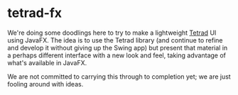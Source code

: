 # tetrad-fx

We're doing some doodlings here to try to make a lightweight [Tetrad](https://github.com/cmu-phil/tetrad) UI using JavaFX. The idea is to use the Tetrad library (and continue to refine and develop it without giving up the Swing app) but present that material in a perhaps different interface with a new look and feel, taking advantage of what's available in JavaFX.

We are not committed to carrying this through to completion yet; we are just fooling around with ideas.
